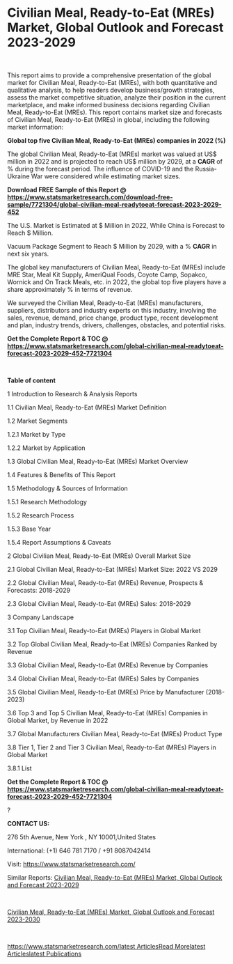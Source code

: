 <h1>Civilian Meal, Ready-to-Eat (MREs) Market, Global Outlook and Forecast 2023-2029</h1><br/><p>This report aims to provide a comprehensive presentation of the global market for Civilian Meal, Ready-to-Eat (MREs), with both quantitative and qualitative analysis, to help readers develop business/growth strategies, assess the market competitive situation, analyze their position in the current marketplace, and make informed business decisions regarding Civilian Meal, Ready-to-Eat (MREs). This report contains market size and forecasts of Civilian Meal, Ready-to-Eat (MREs) in global, including the following market information:</p>
 
 
 
 <p><strong>Global top five Civilian Meal, Ready-to-Eat (MREs) companies in 2022 (%)</strong></p>
 
 
 
 <p>The global Civilian Meal, Ready-to-Eat (MREs) market was valued at US$ million in 2022 and is projected to reach US$ million by 2029, at a <strong>CAGR</strong> of % during the forecast period. The influence of COVID-19 and the Russia-Ukraine War were considered while estimating market sizes.</p>
 
 
 
 <p><strong>Download FREE Sample of this Report @ <a href="https://www.statsmarketresearch.com/download-free-sample/7721304/global-civilian-meal-readytoeat-forecast-2023-2029-452">https://www.statsmarketresearch.com/download-free-sample/7721304/global-civilian-meal-readytoeat-forecast-2023-2029-452</a></strong></p>
 
 
 
 <p>The U.S. Market is Estimated at $ Million in 2022, While China is Forecast to Reach $ Million.</p>
 
 
 
 <p>Vacuum Package Segment to Reach $ Million by 2029, with a % <strong>CAGR</strong> in next six years.</p>
 
 
 
 <p>The global key manufacturers of Civilian Meal, Ready-to-Eat (MREs) include MRE Star, Meal Kit Supply, AmeriQual Foods, Coyote Camp, Sopakco, Wornick and On Track Meals, etc. in 2022, the global top five players have a share approximately % in terms of revenue.</p>
 
 
 
 <p>We surveyed the Civilian Meal, Ready-to-Eat (MREs) manufacturers, suppliers, distributors and industry experts on this industry, involving the sales, revenue, demand, price change, product type, recent development and plan, industry trends, drivers, challenges, obstacles, and potential risks.</p>
 
 
 
 <div><b>Get the Complete Report & TOC @ <a href="https://www.statsmarketresearch.com/global-civilian-meal-readytoeat-forecast-2023-2029-452-7721304">https://www.statsmarketresearch.com/global-civilian-meal-readytoeat-forecast-2023-2029-452-7721304</a></b></div>
 
 
 
 <p><br />
 
 <b>Table of content</b></p>
 
 
 
 <p>1 Introduction to Research & Analysis Reports<br />
 
 1.1 Civilian Meal, Ready-to-Eat (MREs) Market Definition<br />
 
 1.2 Market Segments<br />
 
 1.2.1 Market by Type<br />
 
 1.2.2 Market by Application<br />
 
 1.3 Global Civilian Meal, Ready-to-Eat (MREs) Market Overview<br />
 
 1.4 Features & Benefits of This Report<br />
 
 1.5 Methodology & Sources of Information<br />
 
 1.5.1 Research Methodology<br />
 
 1.5.2 Research Process<br />
 
 1.5.3 Base Year<br />
 
 1.5.4 Report Assumptions & Caveats<br />
 
 2 Global Civilian Meal, Ready-to-Eat (MREs) Overall Market Size<br />
 
 2.1 Global Civilian Meal, Ready-to-Eat (MREs) Market Size: 2022 VS 2029<br />
 
 2.2 Global Civilian Meal, Ready-to-Eat (MREs) Revenue, Prospects & Forecasts: 2018-2029<br />
 
 2.3 Global Civilian Meal, Ready-to-Eat (MREs) Sales: 2018-2029<br />
 
 3 Company Landscape<br />
 
 3.1 Top Civilian Meal, Ready-to-Eat (MREs) Players in Global Market<br />
 
 3.2 Top Global Civilian Meal, Ready-to-Eat (MREs) Companies Ranked by Revenue<br />
 
 3.3 Global Civilian Meal, Ready-to-Eat (MREs) Revenue by Companies<br />
 
 3.4 Global Civilian Meal, Ready-to-Eat (MREs) Sales by Companies<br />
 
 3.5 Global Civilian Meal, Ready-to-Eat (MREs) Price by Manufacturer (2018-2023)<br />
 
 3.6 Top 3 and Top 5 Civilian Meal, Ready-to-Eat (MREs) Companies in Global Market, by Revenue in 2022<br />
 
 3.7 Global Manufacturers Civilian Meal, Ready-to-Eat (MREs) Product Type<br />
 
 3.8 Tier 1, Tier 2 and Tier 3 Civilian Meal, Ready-to-Eat (MREs) Players in Global Market<br />
 
 3.8.1 List</p>
 
 
 
 <div><b>Get the Complete Report & TOC @ <a href="https://www.statsmarketresearch.com/global-civilian-meal-readytoeat-forecast-2023-2029-452-7721304">https://www.statsmarketresearch.com/global-civilian-meal-readytoeat-forecast-2023-2029-452-7721304</a></b></div>
 
 
 
 <p>? </p>
 
 
 
 <p><b>CONTACT US:</b><br />
 
 276 5th Avenue, New York , NY 10001,United States<br />
 
 International: (+1) 646 781 7170 / +91 8087042414<br />
 
 Visit: <a href="https://www.statsmarketresearch.com/">https://www.statsmarketresearch.com/</a><br />
 
 Similar Reports: <a href="https://www.statsmarketresearch.com/global-civilian-meal-readytoeat-forecast-2023-2029-452-7721304">Civilian Meal, Ready-to-Eat (MREs) Market, Global Outlook and Forecast 2023-2029</a><br />
 
 <br />
 
 <a href="https://www.statsmarketresearch.com/global-civilian-meal-readytoeat-forecast-2023-2029-452-7721304">Civilian Meal, Ready-to-Eat (MREs) Market, Global Outlook and Forecast 2023-2030</a><br />
 
 <br />
 
 <a href="https://gyeongbokgung.com">https://www.statsmarketresearch.com/</a><a href="https://hallyeomaritime.com">latest Articles</a><a href="https://jingwansa.com">Read More</a><a href="https://nguoiviet.jp/">latest Articles</a><a href="https://www.intelmarketresearch.com/">latest Publications</a></p>
